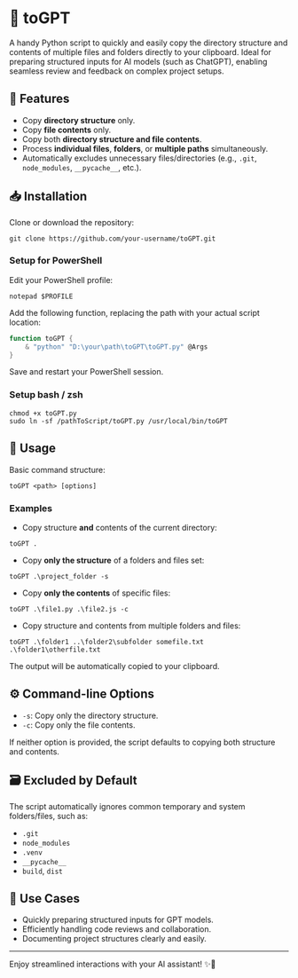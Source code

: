# 📂 toGPT

A handy Python script to quickly and easily copy the directory structure and contents of multiple files and folders directly to your clipboard. Ideal for preparing structured inputs for AI models (such as ChatGPT), enabling seamless review and feedback on complex project setups.

## 🚀 Features

* Copy **directory structure** only.
* Copy **file contents** only.
* Copy both **directory structure and file contents**.
* Process **individual files**, **folders**, or **multiple paths** simultaneously.
* Automatically excludes unnecessary files/directories (e.g., `.git`, `node_modules`, `__pycache__`, etc.).

## 📥 Installation

Clone or download the repository:

```shell
git clone https://github.com/your-username/toGPT.git
```

### Setup for PowerShell

Edit your PowerShell profile:

```shell
notepad $PROFILE
```

Add the following function, replacing the path with your actual script location:

```powershell
function toGPT {
    & "python" "D:\your\path\toGPT\toGPT.py" @Args
}
```

Save and restart your PowerShell session.

### Setup bash / zsh

```shell
chmod +x toGPT.py 
sudo ln -sf /pathToScript/toGPT.py /usr/local/bin/toGPT
```

## 🎯 Usage

Basic command structure:

```shell
toGPT <path> [options]
```

### Examples

* Copy structure **and** contents of the current directory:

```shell
toGPT .
```

* Copy **only the structure** of a folders and files set:

```shell
toGPT .\project_folder -s
```

* Copy **only the contents** of specific files:

```shell
toGPT .\file1.py .\file2.js -c
```

* Copy structure and contents from multiple folders and files:

```shell
toGPT .\folder1 ..\folder2\subfolder somefile.txt .\folder1\otherfile.txt
```

The output will be automatically copied to your clipboard.

## ⚙️ Command-line Options

* `-s`: Copy only the directory structure.
* `-c`: Copy only the file contents.

If neither option is provided, the script defaults to copying both structure and contents.

## 🗃 Excluded by Default

The script automatically ignores common temporary and system folders/files, such as:

* `.git`
* `node_modules`
* `.venv`
* `__pycache__`
* `build`, `dist`

## 🧠 Use Cases

* Quickly preparing structured inputs for GPT models.
* Efficiently handling code reviews and collaboration.
* Documenting project structures clearly and easily.

---

Enjoy streamlined interactions with your AI assistant! ✨🚀
